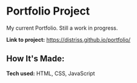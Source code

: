 # Portfolio Project
My current Portfolio. Still a work in progress.

**Link to project:** https://distriss.github.io/portfolio/

## How It's Made:

**Tech used:** HTML, CSS, JavaScript




